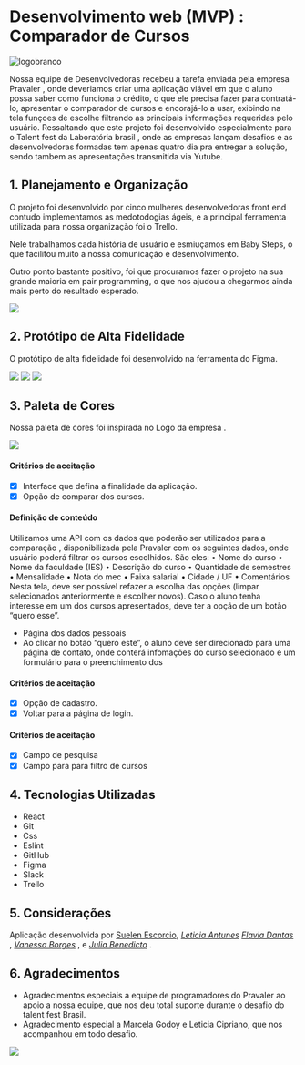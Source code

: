 # Desenvolvimento web (MVP) : Comparador de Cursos

 
![logobranco](src/assets/logo.png)


Nossa equipe de Desenvolvedoras recebeu a tarefa enviada pela empresa Pravaler , onde deveriamos criar uma aplicação viável em que  o aluno possa saber como funciona o crédito, o que ele precisa fazer para contratá-lo, apresentar
o comparador de cursos e encorajá-lo a usar, exibindo na tela funçoes de escolhe filtrando as principais informações requeridas pelo usuário. Ressaltando que este projeto foi desenvolvido especialmente para o Talent fest da Laboratória brasil , onde as empresas lançam desafios  e as desenvolvedoras  formadas tem apenas quatro dia pra entregar a solução, sendo tambem as apresentações transmitida via  Yutube.

## 1. Planejamento e Organização

O projeto foi desenvolvido por cinco mulheres desenvolvedoras front end contudo implementamos as medotodogias ágeis, e a principal ferramenta utilizada para nossa organização foi o Trello.

Nele trabalhamos cada história de usuário e esmiuçamos em Baby Steps, o que facilitou muito a nossa comunicação e desenvolvimento.

Outro ponto bastante positivo, foi que procuramos fazer o projeto na sua grande maioria em pair programming, o que nos ajudou a chegarmos ainda mais perto do resultado esperado.

![](src/assets/trello.png)

## 2. Protótipo de Alta Fidelidade

O protótipo de alta fidelidade foi desenvolvido na ferramenta do Figma.

![](src/assets/tela1.png)
![](src/assets/tela2.png)
![](src/assets/tela3.png)

## 3. Paleta de Cores

Nossa paleta de cores foi inspirada no Logo da  empresa .

![](src/assets/paletadecores.png)

#### Critérios de aceitação

- [x] Interface que defina a finalidade da aplicação.
- [x] Opção de comparar dos cursos.

#### Definição de conteúdo

 Utilizamos  uma API com os dados que poderão ser utilizados para a comparação , disponibilizada pela Pravaler com os seguintes dados, onde usuário poderá filtrar os cursos escolhidos.
São eles:
• Nome do curso
• Nome da faculdade (IES)
• Descrição do curso
• Quantidade de semestres
• Mensalidade
• Nota do mec
• Faixa salarial
• Cidade / UF
• Comentários
Nesta tela, deve ser possível refazer a escolha das opções (limpar selecionados
anteriormente e escolher novos).
Caso o aluno tenha interesse em um dos cursos apresentados, deve ter a opção de um botão
“quero esse”.
- Página dos dados pessoais
 - Ao clicar no botão “quero este”, o aluno deve ser direcionado para uma página de contato,
onde conterá infomações do curso selecionado e um formulário para o preenchimento dos

#### Critérios de aceitação

- [x] Opção de cadastro.
- [x] Voltar para a página de login.

#### Critérios de aceitação

- [x] Campo de pesquisa
- [x] Campo para para filtro de cursos

## 4. Tecnologias Utilizadas

- React
- Git
- Css
- Eslint
- GitHub
- Figma
- Slack
- Trello

## 5. Considerações

Aplicação desenvolvida por [Suelen Escorcio](https://github.com/suelenescorcio), [_Leticia Antunes_](https://github.com/leticiaantunesjpeg)  [_Flavia Dantas_](https://github.com/flavia-dantas) , [_Vanessa Borges_](https://github.com/vanessavb92) , e [_Julia Benedicto_](https://github.com/juliabb) .

## 6. Agradecimentos

- Agradecimentos especiais a equipe de programadores do Pravaler  ao apoio a nossa equipe, que nos deu total suporte durante o desafio do talent fest Brasil.
- Agradecimento especial a Marcela Godoy e Leticia Cipriano, que nos acompanhou em todo desafio.

![](src/assets/tanks.png)
